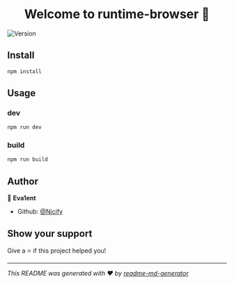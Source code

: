 <h1 align="center">Welcome to runtime-browser 👋</h1>
<p>
  <img alt="Version" src="https://img.shields.io/badge/version-1.0.0-blue.svg?cacheSeconds=2592000" />
</p>

## Install

```sh
npm install
```

## Usage

### dev

```sh
npm run dev
```

### build

```sh
npm run build
```

## Author

👤 **Eva1ent**

* Github: [@Nicify](https://github.com/Nicify)

## Show your support

Give a ⭐️ if this project helped you!

***
_This README was generated with ❤️ by [readme-md-generator](https://github.com/kefranabg/readme-md-generator)_